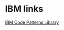 # IBM links

[IBM Code Patterns Library](https://developer.ibm.com/patterns/?cm_mmc=IBMDev-_-Blockchain-_-ENews2019-_-email&spMailingID=39293456&spUserID=ODA3OTI3NDg2Nzg4S0&spJobID=1500149722&spReportId=MTUwMDE0OTcyMgS2)